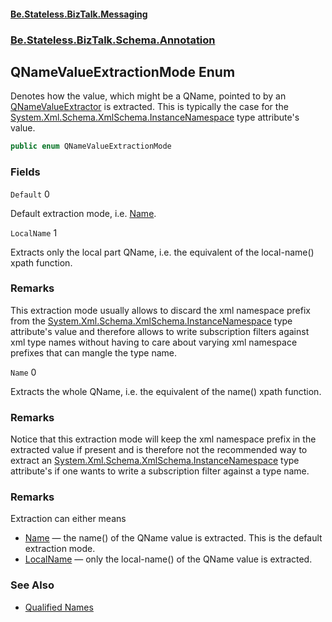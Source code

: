 #### [Be.Stateless.BizTalk.Messaging](README.md 'README')
### [Be.Stateless.BizTalk.Schema.Annotation](Be.Stateless.BizTalk.Schema.Annotation.md 'Be.Stateless.BizTalk.Schema.Annotation')

## QNameValueExtractionMode Enum

Denotes how the value, which might be a QName, pointed to by an [QNameValueExtractor](QNameValueExtractor.md 'Be.Stateless.BizTalk.Schema.Annotation.QNameValueExtractor') is extracted.
This is typically the case for the [System.Xml.Schema.XmlSchema.InstanceNamespace](https://docs.microsoft.com/en-us/dotnet/api/System.Xml.Schema.XmlSchema.InstanceNamespace 'System.Xml.Schema.XmlSchema.InstanceNamespace') type attribute's value.

```csharp
public enum QNameValueExtractionMode
```
### Fields

<a name='Be.Stateless.BizTalk.Schema.Annotation.QNameValueExtractionMode.Default'></a>

`Default` 0

Default extraction mode, i.e. [Name](QNameValueExtractionMode.md#Be.Stateless.BizTalk.Schema.Annotation.QNameValueExtractionMode.Name 'Be.Stateless.BizTalk.Schema.Annotation.QNameValueExtractionMode.Name').

<a name='Be.Stateless.BizTalk.Schema.Annotation.QNameValueExtractionMode.LocalName'></a>

`LocalName` 1

Extracts only the local part QName, i.e. the equivalent of the local-name() xpath function.

### Remarks
This extraction mode usually allows to discard the xml namespace prefix from the [System.Xml.Schema.XmlSchema.InstanceNamespace](https://docs.microsoft.com/en-us/dotnet/api/System.Xml.Schema.XmlSchema.InstanceNamespace 'System.Xml.Schema.XmlSchema.InstanceNamespace') type attribute's value and therefore allows to write subscription filters
against xml type names without having to care about varying xml namespace prefixes that can mangle the type
name.

<a name='Be.Stateless.BizTalk.Schema.Annotation.QNameValueExtractionMode.Name'></a>

`Name` 0

Extracts the whole QName, i.e. the equivalent of the name() xpath function.

### Remarks
Notice that this extraction mode will keep the xml namespace prefix in the extracted value if present and is
therefore not the recommended way to extract an [System.Xml.Schema.XmlSchema.InstanceNamespace](https://docs.microsoft.com/en-us/dotnet/api/System.Xml.Schema.XmlSchema.InstanceNamespace 'System.Xml.Schema.XmlSchema.InstanceNamespace') type attribute's if
one wants to write a subscription filter against a type name.

### Remarks
Extraction can either means
- [Name](QNameValueExtractionMode.md#Be.Stateless.BizTalk.Schema.Annotation.QNameValueExtractionMode.Name 'Be.Stateless.BizTalk.Schema.Annotation.QNameValueExtractionMode.Name') — the name() of the QName value is extracted. This is the default extraction mode.
- [LocalName](QNameValueExtractionMode.md#Be.Stateless.BizTalk.Schema.Annotation.QNameValueExtractionMode.LocalName 'Be.Stateless.BizTalk.Schema.Annotation.QNameValueExtractionMode.LocalName') — only the local-name() of the QName value is extracted.

### See Also
- [Qualified Names](http://www.w3.org/TR/xml-names/#ns-qualnames 'http://www.w3.org/TR/xml-names/#ns-qualnames')